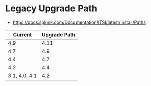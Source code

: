 # Legacy Upgrade Path

- https://docs.splunk.com/Documentation/ITSI/latest/Install/Paths

| Current | Upgrade Path |
| ------- | ------------ |
| 4.9 | 4.11 |
| 4.7 |  4.9 |
| 4.4 |  4.7 |
| 4.2 |  4.4 |
| 3.1, 4.0, 4.1 | 4.2 |
